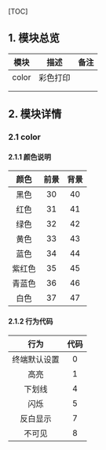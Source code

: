 [TOC]

## 1. 模块总览

| 模块  |   描述   | 备注 |
| :---: | :------: | :--: |
| color | 彩色打印 |      |
|       |          |      |
|       |          |      |

## 2. 模块详情

### 2.1 color

#### 2.1.1 颜色说明

|  颜色  | 前景 | 背景 |
| :----: | :--: | :--: |
|  黑色  |  30  |  40  |
|  红色  |  31  |  41  |
|  绿色  |  32  |  42  |
|  黄色  |  33  |  43  |
|  蓝色  |  34  |  44  |
| 紫红色 |  35  |  45  |
| 青蓝色 |  36  |  46  |
|  白色  |  37  |  47  |

#### 2.1.2 行为代码

|     行为     | 代码 |
| :----------: | :--: |
| 终端默认设置 |  0   |
|     高亮     |  1   |
|    下划线    |  4   |
|     闪烁     |  5   |
|   反白显示   |  7   |
|    不可见    |  8   |

